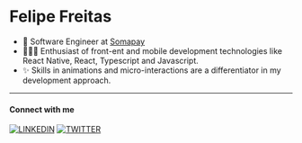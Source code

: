  # Felipe Freitas
 
- 🏢 Software Engineer at [Somapay](https://somapay.com.br/)
- 👨🏻‍💻 Enthusiast of front-ent and mobile development technologies like React Native, React, Typescript and Javascript.
- ✨ Skills in animations and micro-interactions are a differentiator in my development approach.
 
 ---

#### Connect with me
[![LINKEDIN](https://img.shields.io/badge/Linkedin-black?style=for-the-badge&logo=linkedin)](https://www.linkedin.com/in/felipefreitasa)
[![TWITTER](https://img.shields.io/badge/Twitter-black?style=for-the-badge&logo=twitter)](https://twitter.com/ofelipefreitas_)
